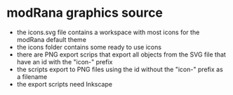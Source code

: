 # modRana graphics source #

* the icons.svg file contains a workspace with most icons for the modRana default theme
* the icons folder contains some ready to use icons
* there are PNG export scrips that export all objects from the SVG file that have an id with the "icon-" prefix
 * the scripts export to PNG files using the id without the "icon-" prefix as a filename
 * the export scripts need Inkscape
